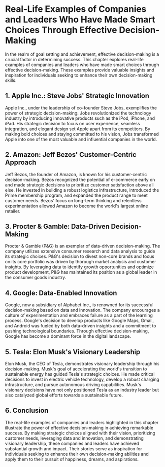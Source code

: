 Real-Life Examples of Companies and Leaders Who Have Made Smart Choices Through Effective Decision-Making
==================================================================================================================

In the realm of goal setting and achievement, effective decision-making is a crucial factor in determining success. This chapter explores real-life examples of companies and leaders who have made smart choices through effective decision-making. These examples provide valuable insights and inspiration for individuals seeking to enhance their own decision-making skills.

**1. Apple Inc.: Steve Jobs' Strategic Innovation**
---------------------------------------------------

Apple Inc., under the leadership of co-founder Steve Jobs, exemplifies the power of strategic decision-making. Jobs revolutionized the technology industry by introducing innovative products such as the iPod, iPhone, and iPad. His strategic decision to focus on user experience, seamless integration, and elegant design set Apple apart from its competitors. By making bold choices and staying committed to his vision, Jobs transformed Apple into one of the most valuable and influential companies in the world.

**2. Amazon: Jeff Bezos' Customer-Centric Approach**
----------------------------------------------------

Jeff Bezos, the founder of Amazon, is known for his customer-centric decision-making. Bezos recognized the potential of e-commerce early on and made strategic decisions to prioritize customer satisfaction above all else. He invested in building a robust logistics infrastructure, introduced the Prime membership program, and expanded the product range to meet customer needs. Bezos' focus on long-term thinking and relentless experimentation allowed Amazon to become the world's largest online retailer.

**3. Procter \& Gamble: Data-Driven Decision-Making**
-----------------------------------------------------

Procter \& Gamble (P\&G) is an exemplar of data-driven decision-making. The company utilizes extensive consumer research and data analysis to guide its strategic choices. P\&G's decision to divest non-core brands and focus on its core portfolio was driven by thorough market analysis and customer insights. By leveraging data to identify growth opportunities and optimize product development, P\&G has maintained its position as a global leader in the consumer goods industry.

**4. Google: Data-Enabled Innovation**
--------------------------------------

Google, now a subsidiary of Alphabet Inc., is renowned for its successful decision-making based on data and innovation. The company encourages a culture of experimentation and embraces failure as a part of the learning process. Google's decision to develop products like Google Maps, Gmail, and Android was fueled by both data-driven insights and a commitment to pushing technological boundaries. Through effective decision-making, Google has become a dominant force in the digital landscape.

**5. Tesla: Elon Musk's Visionary Leadership**
----------------------------------------------

Elon Musk, the CEO of Tesla, demonstrates visionary leadership through his decision-making. Musk's goal of accelerating the world's transition to sustainable energy has guided Tesla's strategic choices. He made critical decisions to invest in electric vehicle technology, develop a robust charging infrastructure, and pursue autonomous driving capabilities. Musk's visionary decisions have not only positioned Tesla as an industry leader but also catalyzed global efforts towards a sustainable future.

**6. Conclusion**
-----------------

The real-life examples of companies and leaders highlighted in this chapter illustrate the power of effective decision-making in achieving remarkable success. By making strategic choices aligned with their vision, prioritizing customer needs, leveraging data and innovation, and demonstrating visionary leadership, these companies and leaders have achieved substantial growth and impact. Their stories serve as inspiration for individuals seeking to enhance their own decision-making abilities and apply them to their pursuit of happiness, dreams, and aspirations.

